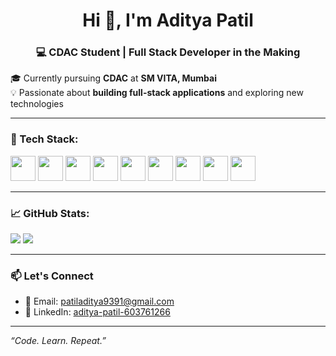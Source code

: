 

<h1 align="center">Hi 👋, I'm Aditya Patil</h1>
<h3 align="center">💻 CDAC Student | Full Stack Developer in the Making</h3>

🎓 Currently pursuing **CDAC** at **SM VITA, Mumbai**  
💡 Passionate about **building full-stack applications** and exploring new technologies

---

### 🚀 Tech Stack:

<p align="left">
  <img src="https://cdn.jsdelivr.net/gh/devicons/devicon/icons/java/java-original.svg" width="40" height="40"/>
  <img src="https://cdn.jsdelivr.net/gh/devicons/devicon/icons/dot-net/dot-net-plain-wordmark.svg" width="40" height="40"/>
  <img src="https://cdn.jsdelivr.net/gh/devicons/devicon/icons/spring/spring-original.svg" width="40" height="40"/>
  <img src="https://cdn.jsdelivr.net/gh/devicons/devicon/icons/mysql/mysql-original.svg" width="40" height="40"/>
  <img src="https://cdn.jsdelivr.net/gh/devicons/devicon/icons/mongodb/mongodb-original.svg" width="40" height="40"/>
  <img src="https://cdn.jsdelivr.net/gh/devicons/devicon/icons/html5/html5-original.svg" width="40" height="40"/>
  <img src="https://cdn.jsdelivr.net/gh/devicons/devicon/icons/css3/css3-original.svg" width="40" height="40"/>
  <img src="https://cdn.jsdelivr.net/gh/devicons/devicon/icons/javascript/javascript-original.svg" width="40" height="40"/>
  <img src="https://cdn.jsdelivr.net/gh/devicons/devicon/icons/react/react-original.svg" width="40" height="40"/>
</p>

---

### 📈 GitHub Stats:

<p>
  <img src="https://github-readme-stats.vercel.app/api?username=your-github-username&show_icons=true&theme=tokyonight" />
  <img src="https://github-readme-stats.vercel.app/api/top-langs/?username=your-github-username&layout=compact&theme=tokyonight" />
</p>

---

### 📫 Let's Connect

- 📧 Email: [patiladitya9391@gmail.com](mailto:patiladitya9391@gmail.com)  
- 💼 LinkedIn: [aditya-patil-603761266](https://www.linkedin.com/in/aditya-patil-603761266)

---

_“Code. Learn. Repeat.”_
